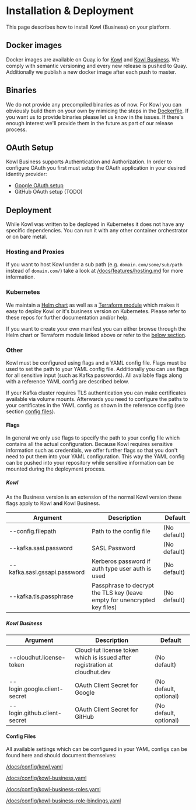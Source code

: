 # Installation & Deployment

This page describes how to install Kowl (Business) on your platform.

## Docker images

Docker images are available on Quay.io for [Kowl](https://quay.io/repository/cloudhut/kowl?tab=tags) and [Kowl Business](https://quay.io/repository/cloudhut/kowl-business?tab=tags). We comply with semantic versioning and every new release is pushed to Quay. Additionally we publish a new docker image after each push to master.

## Binaries

We do not provide any precompiled binaries as of now. For Kowl you can obviously build them on your own by mimicing the steps in the [Dockerfile](../Dockerfile). If you want us to provide binaries please let us know in the issues. If there's enough interest we'll provide them in the future as part of our release process.

## OAuth Setup

Kowl Business supports Authentication and Authorization. In order to configure OAuth you first must setup the OAuth application in your desired identity provider:

- [Google OAuth setup](./provider-setup/google.md#google-oauth-provider-setup)
- GitHub OAuth setup (TODO)

## Deployment

While Kowl was written to be deployed in Kubernetes it does not have any specific dependencies. You can run it with any other container orchestrator or on bare metal.

### Hosting and Proxies

If you want to host Kowl under a sub path (e.g. `domain.com/some/sub/path` instead of `domain.com/`) take a look at [/docs/features/hosting.md](./features/hosting.md) for more information.

### Kubernetes

We maintain a [Helm chart](https://github.com/cloudhut/charts) as well as a [Terraform module](https://github.com/cloudhut/terraform-modules) which makes it easy to deploy Kowl or it's business version on Kubernetes. Please refer to these repos for further documentation and/or help.

If you want to create your own manifest you can either browse through the Helm chart or Terraform module linked above or refer to the [below section](#other).

### Other

Kowl must be configured using flags and a YAML config file. Flags must be used to set the path to your YAML config file. Additionally you can use flags for all sensitive input (such as Kafka passwords). All available flags along with a reference YAML config are described below.

If your Kafka cluster requires TLS authentication you can make certificates available via volume mounts. Afterwards you need to configure the paths to your certificates in the YAML config as shown in the reference config (see section [config files](#config-files)).

#### Flags

In general we only use flags to specify the path to your config file which contains all the actual configuration. Because Kowl requires sensitive information such as credentials, we offer further flags so that you don't need to put them into your YAML configuration. This way the YAML config can be pushed into your repository while sensitive information can be mounted during the deployment process.

##### Kowl

As the Business version is an extension of the normal Kowl version these flags apply to Kowl **and** Kowl Business.

| Argument | Description | Default |
| --- | --- | --- |
| --config.filepath | Path to the config file | (No default) |
| --kafka.sasl.password | SASL Password | (No default) |
| --kafka.sasl.gssapi.password | Kerberos password if auth type user auth is used | (No default) |
| --kafka.tls.passphrase | Passphrase to decrypt the TLS key (leave empty for unencrypted key files) | (No default) |

##### Kowl Business

| Argument | Description | Default |
| --- | --- | --- |
| --cloudhut.license-token | CloudHut license token which is issued after registration at cloudhut.dev | (No default)
| --login.google.client-secret | OAuth Client Secret for Google | (No default, optional)
| --login.github.client-secret | OAuth Client Secret for GitHub | (No default, optional)

#### Config Files

All available settings which can be configured in your YAML configs can be found here and should document themselves:

[/docs/config/kowl.yaml](./config/kowl.yaml)

[/docs/config/kowl-business.yaml](./config/kowl-business.yaml)

[/docs/config/kowl-business-roles.yaml](./config/kowl-business-roles.yaml)

[/docs/config/kowl-business-role-bindings.yaml](./config/kowl-business-role-bindings.yaml)
